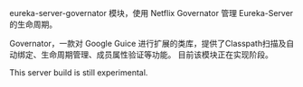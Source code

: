 eureka-server-governator 模块，使用 Netflix Governator 管理 Eureka-Server 的生命周期。

Governator，一款对 Google Guice 进行扩展的类库，提供了Classpath扫描及自动绑定、生命周期管理、成员属性验证等功能。
目前该模块正在实现阶段。

This server build is still experimental.